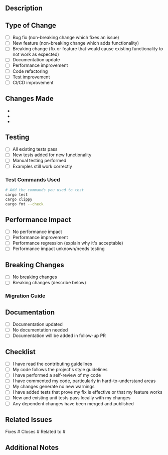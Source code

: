 ## Description

<!-- Provide a brief description of the changes in this PR -->

## Type of Change

- [ ] Bug fix (non-breaking change which fixes an issue)
- [ ] New feature (non-breaking change which adds functionality)
- [ ] Breaking change (fix or feature that would cause existing functionality to not work as expected)
- [ ] Documentation update
- [ ] Performance improvement
- [ ] Code refactoring
- [ ] Test improvement
- [ ] CI/CD improvement

## Changes Made

<!-- List the specific changes made in this PR -->

- 
- 
- 

## Testing

<!-- Describe how you tested these changes -->

- [ ] All existing tests pass
- [ ] New tests added for new functionality
- [ ] Manual testing performed
- [ ] Examples still work correctly

### Test Commands Used

```bash
# Add the commands you used to test
cargo test
cargo clippy
cargo fmt --check
```

## Performance Impact

<!-- If applicable, describe any performance implications -->

- [ ] No performance impact
- [ ] Performance improvement
- [ ] Performance regression (explain why it's acceptable)
- [ ] Performance impact unknown/needs testing

## Breaking Changes

<!-- If this is a breaking change, describe what breaks and migration path -->

- [ ] No breaking changes
- [ ] Breaking changes (describe below)

### Migration Guide

<!-- If breaking changes, provide migration instructions -->

## Documentation

- [ ] Documentation updated
- [ ] No documentation needed
- [ ] Documentation will be added in follow-up PR

## Checklist

- [ ] I have read the contributing guidelines
- [ ] My code follows the project's style guidelines
- [ ] I have performed a self-review of my code
- [ ] I have commented my code, particularly in hard-to-understand areas
- [ ] My changes generate no new warnings
- [ ] I have added tests that prove my fix is effective or that my feature works
- [ ] New and existing unit tests pass locally with my changes
- [ ] Any dependent changes have been merged and published

## Related Issues

<!-- Link to related issues -->

Fixes #
Closes #
Related to #

## Additional Notes

<!-- Any additional information or context -->